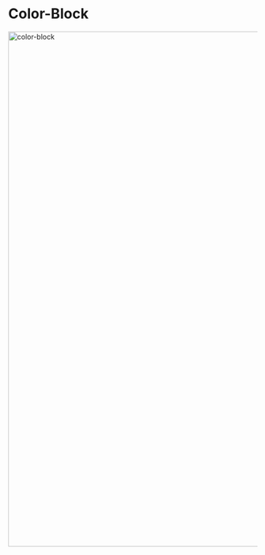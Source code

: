 # Color-Block

<img width="1041" alt="color-block" src="https://user-images.githubusercontent.com/10698943/221381681-139ccbe4-55f9-417a-8842-956f1fba4e46.png">
